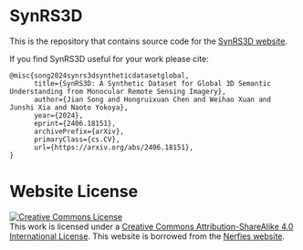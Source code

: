 # SynRS3D

This is the repository that contains source code for the [SynRS3D website](https://jtrneo.github.io/SynRS3D).

If you find SynRS3D useful for your work please cite:
```
@misc{song2024synrs3dsyntheticdatasetglobal,
      title={SynRS3D: A Synthetic Dataset for Global 3D Semantic Understanding from Monocular Remote Sensing Imagery}, 
      author={Jian Song and Hongruixuan Chen and Weihao Xuan and Junshi Xia and Naoto Yokoya},
      year={2024},
      eprint={2406.18151},
      archivePrefix={arXiv},
      primaryClass={cs.CV},
      url={https://arxiv.org/abs/2406.18151}, 
}
```

# Website License
<a rel="license" href="http://creativecommons.org/licenses/by-sa/4.0/"><img alt="Creative Commons License" style="border-width:0" src="https://i.creativecommons.org/l/by-sa/4.0/88x31.png" /></a><br />This work is licensed under a <a rel="license" href="http://creativecommons.org/licenses/by-sa/4.0/">Creative Commons Attribution-ShareAlike 4.0 International License</a>.
This website is borrowed from the [Nerfies website](https://nerfies.github.io/).